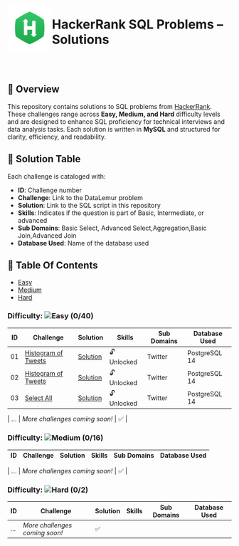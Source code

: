 <p align="left">
  <img src="https://github.com/Jayita11/SQLMastery_One-Stop_SQL_Interview_PrepHub/blob/main/HackerRank/HackerRank_logo.png" width="100" align="left">
  <h1> HackerRank SQL Problems – Solutions</h1>
</p>

<br><br>


## 📌 Overview
This repository contains solutions to SQL problems from [HackerRank](https://www.hackerrank.com/domains/sql?badge_type=sql&filters%5Bdifficulty%5D%5B%5D=easy). These challenges range across **Easy, Medium, and Hard** difficulty levels and are designed to enhance SQL proficiency for technical interviews and data analysis tasks. Each solution is written in **MySQL** and structured for clarity, efficiency, and readability.  

## 📜 Solution Table 
Each challenge is cataloged with:  

- **ID**: Challenge number  
- **Challenge**: Link to the DataLemur problem  
- **Solution**: Link to the SQL script in this repository  
- **Skills**: Indicates if the question is part of Basic, Intermediate, or advanced  
- **Sub Domains**: Basic Select, Advanced Select,Aggregation,Basic Join,Advanced Join
- **Database Used**: Name of the database used 
## 📂 Table Of Contents

- [Easy](#easy)
- [Medium](#medium)
- [Hard](#hard)
### Difficulty: ![Easy](https://img.shields.io/badge/Difficulty-Easy-brightgreen) **(0/40)** 

| ID  | Challenge | Solution | Skills | Sub Domains | Database Used | 
|----|---------------------------------|-----------|----------------|---------|---------|
| 01  | [Histogram of Tweets](https://datalemur.com/questions/sql-histogram-tweets) | [Solution](https://github.com/Jayita11/SQLMastery_One-Stop_SQL_Interview_PrepHub/blob/main/DataLemur/Easy/01_Histogram_of_Tweets%20Solution.sql) | 🔓 Unlocked | Twitter | PostgreSQL 14 | 
| 02  | [Histogram of Tweets](https://datalemur.com/questions/sql-histogram-tweets) | [Solution](https://github.com/Jayita11/SQLMastery_One-Stop_SQL_Interview_PrepHub/blob/main/DataLemur/Easy/01_Histogram_of_Tweets%20Solution.sql) | 🔓 Unlocked | Twitter | PostgreSQL 14 | 
| 03  | [Select All](https://www.hackerrank.com/challenges/select-all-sql/problem?isFullScreen=true) | [Solution](https://github.com/Jayita11/SQLMastery_One-Stop_SQL_Interview_PrepHub/blob/main/HackerRank/Easy/03_Select_All_Solution.sql) | 🔓 Unlocked | Twitter | PostgreSQL 14 | 

| ... | *More challenges coming soon!* | ✅ |

### Difficulty: ![Medium](https://img.shields.io/badge/Difficulty-Medium-brightgreen) **(0/16)** 
| ID  | Challenge | Solution | Skills | Sub Domains | Database Used | 
|----|---------------------------------|-----------|----------------|---------|---------|

| ... | *More challenges coming soon!* | ✅ |

### Difficulty: ![Hard](https://img.shields.io/badge/Difficulty-Hard-brightgreen) **(0/2)**  
| ID  | Challenge | Solution | Skills | Sub Domains | Database Used | 
|----|---------------------------------|-----------|----------------|---------|---------|
| ... | *More challenges coming soon!* | ✅ |





